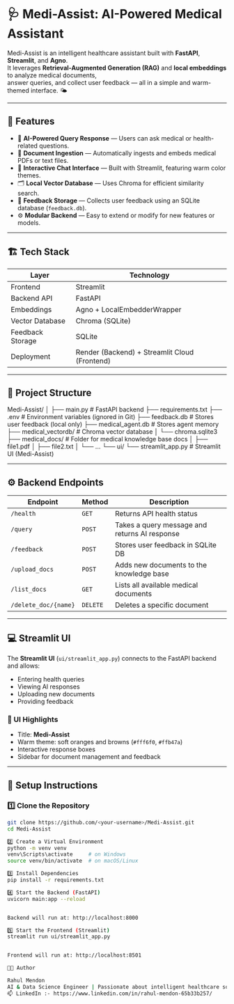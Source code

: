 # 🩺 Medi-Assist: AI-Powered Medical Assistant

Medi-Assist is an intelligent healthcare assistant built with **FastAPI**, **Streamlit**, and **Agno**.  
It leverages **Retrieval-Augmented Generation (RAG)** and **local embeddings** to analyze medical documents,  
answer queries, and collect user feedback — all in a simple and warm-themed interface. 🌤️

---

## 🚀 Features

- 🧠 **AI-Powered Query Response** — Users can ask medical or health-related questions.
- 📄 **Document Ingestion** — Automatically ingests and embeds medical PDFs or text files.
- 💬 **Interactive Chat Interface** — Built with Streamlit, featuring warm color themes.
- 🗂️ **Local Vector Database** — Uses Chroma for efficient similarity search.
- 💾 **Feedback Storage** — Collects user feedback using an SQLite database (`feedback.db`).
- ⚙️ **Modular Backend** — Easy to extend or modify for new features or models.

---

## 🏗️ Tech Stack

| Layer | Technology |
|-------|-------------|
| Frontend | Streamlit |
| Backend API | FastAPI |
| Embeddings | Agno + LocalEmbedderWrapper |
| Vector Database | Chroma (SQLite) |
| Feedback Storage | SQLite |
| Deployment | Render (Backend) + Streamlit Cloud (Frontend) |

---

## 🧩 Project Structure

Medi-Assist/
│
├── main.py # FastAPI backend
├── requirements.txt
├── .env # Environment variables (ignored in Git)
├── feedback.db # Stores user feedback (local only)
├── medical_agent.db # Stores agent memory
├── medical_vectordb/ # Chroma vector database
│ └── chroma.sqlite3
├── medical_docs/ # Folder for medical knowledge base docs
│ ├── file1.pdf
│ ├── file2.txt
│ └── ...
└── ui/
└── streamlit_app.py # Streamlit UI (Medi-Assist)


---

## ⚙️ Backend Endpoints

| Endpoint | Method | Description |
|-----------|---------|-------------|
| `/health` | `GET` | Returns API health status |
| `/query` | `POST` | Takes a query message and returns AI response |
| `/feedback` | `POST` | Stores user feedback in SQLite DB |
| `/upload_docs` | `POST` | Adds new documents to the knowledge base |
| `/list_docs` | `GET` | Lists all available medical documents |
| `/delete_doc/{name}` | `DELETE` | Deletes a specific document |

---

## 💻 Streamlit UI

The **Streamlit UI** (`ui/streamlit_app.py`) connects to the FastAPI backend and allows:
- Entering health queries
- Viewing AI responses
- Uploading new documents
- Providing feedback

### 🧡 UI Highlights
- Title: **Medi-Assist**
- Warm theme: soft oranges and browns (`#fff6f0`, `#ffb47a`)
- Interactive response boxes
- Sidebar for document management and feedback

---

## 🧰 Setup Instructions

### 1️⃣ Clone the Repository
```bash
git clone https://github.com/<your-username>/Medi-Assist.git
cd Medi-Assist

2️⃣ Create a Virtual Environment
python -m venv venv
venv\Scripts\activate     # on Windows
source venv/bin/activate  # on macOS/Linux

3️⃣ Install Dependencies
pip install -r requirements.txt

4️⃣ Start the Backend (FastAPI)
uvicorn main:app --reload


Backend will run at: http://localhost:8000

5️⃣ Start the Frontend (Streamlit)
streamlit run ui/streamlit_app.py


Frontend will run at: http://localhost:8501

👨‍💻 Author

Rahul Mendon
AI & Data Science Engineer | Passionate about intelligent healthcare solutions
📫 LinkedIn :- https://www.linkedin.com/in/rahul-mendon-65b33b257/